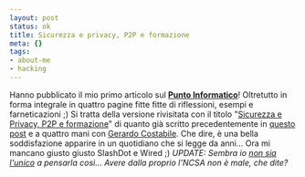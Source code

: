 ```yaml
--- 
layout: post
status: ok
title: Sicurezza e privacy, P2P e formazione
meta: {}
tags: 
- about-me
- hacking
---
```

Hanno pubblicato il mio primo articolo sul **[Punto Informatico](http://punto-informatico.it/p.asp?i=50226)**!
Oltretutto in forma integrale in quattro pagine fitte fitte di riflessioni, esempi e farneticazioni ;)
Si tratta della versione rivisitata con il titolo "[Sicurezza e Privacy, P2P e formazione](http://punto-informatico.it/p.asp?i=50226)" di quanto già scritto precedentemente in <a href="http://blogs.ugidotnet.org/lastknight/archive/2004/10/25/4649.aspx">questo post</a> e a quattro mani con <a href="http://www.costabile.net/">Gerardo Costabile</a>.
Che dire, è una bella soddisfazione apparire in un quotidiano che si legge da anni... Ora mi mancano giusto giusto SlashDot e Wired ;)
*UPDATE: Sembra io <a href="http://webnews.html.it/news/2405.htm">non sia l'unico</a> a pensarla così... Avere dalla proprio l'NCSA non è male, che dite?* 
